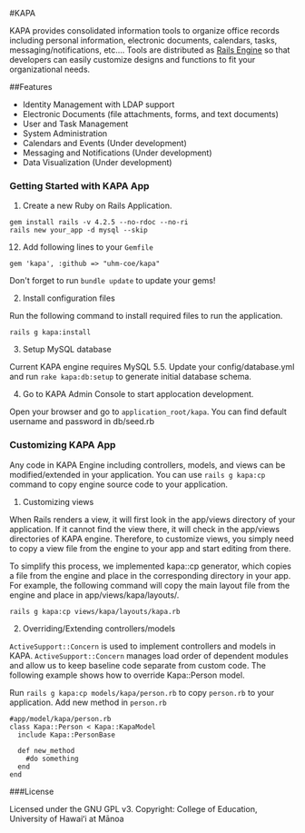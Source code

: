 #KAPA

KAPA provides consolidated information tools to organize office records including personal information, electronic documents, calendars, tasks, messaging/notifications, etc....  Tools are distributed as [Rails Engine](http://guides.rubyonrails.org/engines.html) so that developers can easily customize designs and functions to fit your organizational needs.

##Features
- Identity Management with LDAP support
- Electronic Documents (file attachments, forms, and text documents)
- User and Task Management
- System Administration
- Calendars and Events (Under development)
- Messaging and Notifications (Under development)
- Data Visualization (Under development)

### Getting Started with KAPA App

  1. Create a new Ruby on Rails Application.
  ```
  gem install rails -v 4.2.5 --no-rdoc --no-ri
  rails new your_app -d mysql --skip
  ```

  12. Add following lines to your ```Gemfile```
  ```
  gem 'kapa', :github => "uhm-coe/kapa"
  ```
  Don't forget to run ```bundle update``` to update your gems!

  2. Install configuration files

  Run the following command to install required files to run the application.
  ```
  rails g kapa:install
  ``` 

  3. Setup MySQL database
 
  Current KAPA engine requires MySQL 5.5.  Update your config/database.yml and 
  run ```rake kapa:db:setup``` to generate initial database schema.

  4. Go to KAPA Admin Console to start applocation development.

  Open your browser and go to ```application_root/kapa```.
  You can find default username and password in db/seed.rb

### Customizing KAPA App
  Any code in KAPA Engine including controllers, models, and views can be modified/extended in your application.   You can use ```rails g kapa:cp``` command to copy engine source code to your application.

  1. Customizing views

  When Rails renders a view, it will first look in the app/views directory of your application. If it cannot find the view there, it will check in the app/views directories of KAPA engine.  Therefore, to customize views, you simply need to copy a view file from the engine to your app and start editing from there.  

  To simplify this process, we implemented kapa::cp generator, which copies a file from the engine and place in the corresponding directory in your app. For example, the following command will copy the main layout file from the engine and place in app/views/kapa/layouts/.
  ```
  rails g kapa:cp views/kapa/layouts/kapa.rb
  ``` 

  2. Overriding/Extending controllers/models

  ```ActiveSupport::Concern``` is used to implement controllers and models in KAPA. ```ActiveSupport::Concern``` manages load order of dependent modules and allow us to keep baseline code separate from custom code.  The following example shows how to override Kapa::Person model.

  Run ```rails g kapa:cp models/kapa/person.rb``` to copy ```person.rb``` to your application.
  Add new method in ```person.rb```
  ```
  #app/model/kapa/person.rb
  class Kapa::Person < Kapa::KapaModel
    include Kapa::PersonBase

    def new_method
      #do something
    end
  end
  ```

###License

Licensed under the GNU GPL v3.
Copyright: College of Education, University of Hawaiʻi at Mānoa